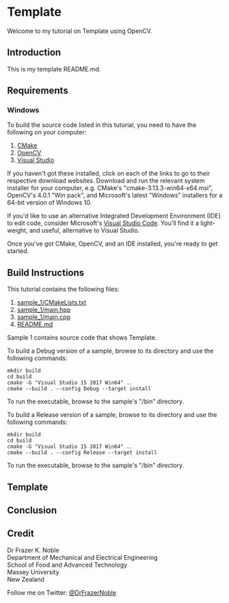 # Template

Welcome to my tutorial on Template using OpenCV.

## Introduction

This is my template README.md.

## Requirements

### Windows

To build the source code listed in this tutorial, you need to have the following on your computer:

1. [CMake](https://cmake.org/download/)
2. [OpenCV](https://opencv.org/releases.html)
3. [Visual Studio](https://visualstudio.microsoft.com/vs/)

If you haven't got these installed, click on each of the links to go to their respective download websites. Download and run the relevant system installer for your computer, e.g. CMake's "cmake-3.13.3-win64-x64.msi", OpenCV's 4.0.1 "Win pack", and Microsoft's latest "Windows" installers for a 64-bit version of Windows 10. 

If you'd like to use an alternative Integrated Development Environment (IDE) to edit code, consider Microsoft's [Visual Studio Code](https://code.visualstudio.com/download). You'll find it a light-weight, and useful, alternative to Visual Studio.

Once you've got CMake, OpenCV, and an IDE installed, you're ready to get started.

## Build Instructions

This tutorial contains the following files:

1. [sample_1/CMakeLists.txt](./sample_1/CMakeLists.txt)
2. [sample_1/main.hpp](./sample_1/main.hpp)
3. [sample_1/main.cpp](./sample_1/main.cpp)
7. [README.md](./README.md)

Sample 1 contains source code that shows Template. 

To build a Debug version of a sample, browse to its directory and use the following commands:

````
mkdir build  
cd build  
cmake -G "Visual Studio 15 2017 Win64" ..  
cmake --build . --config Debug --target install 
````

To run the executable, browse to the sample's "/bin" directory.

To build a Release version of a sample, browse to its directory and use the following commands:

````
mkdir build  
cd build  
cmake -G "Visual Studio 15 2017 Win64" ..  
cmake --build . --config Release --target install 
````

To run the executable, browse to the sample's "/bin" directory.

## Template



## Conclusion



## Credit

Dr Frazer K. Noble  
Department of Mechanical and Electrical Engineering   
School of Food and Advanced Technology  
Massey University  
New Zealand 

Follow me on Twitter: <a href="https://twitter.com/drfrazernoble" class="twitter-follow-button" data-show-count="false">@DrFrazerNoble</a><script async src="https://platform.twitter.com/widgets.js" charset="utf-8"></script>